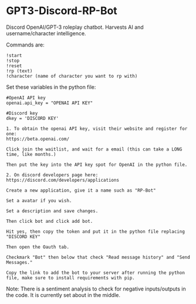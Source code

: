 # GPT3-Discord-RP-Bot
Discord OpenAI/GPT-3 roleplay chatbot.
Harvests AI and username/character intelligence.

Commands are:
```
!start
!stop
!reset
!rp (text)
!character (name of character you want to rp with)
```


Set these variables in the python file:
```
#OpenAI API key
openai.api_key = "OPENAI API KEY"

#Discord key
dkey = 'DISCORD KEY'

```


```
1. To obtain the openai API key, visit their website and register for one:
https://beta.openai.com/ 

Click join the waitlist, and wait for a email (this can take a LONG time, like months.)

Then put the key into the API key spot for OpenAI in the python file.

2. On discord developers page here:
https://discord.com/developers/applications

Create a new application, give it a name such as "RP-Bot"

Set a avatar if you wish.

Set a description and save changes.

Then click bot and click add bot.

Hit yes, then copy the token and put it in the python file replacing "DISCORD KEY"

Then open the Oauth tab.

Checkmark "Bot" then below that check "Read message history" and "Send Messages."

Copy the link to add the bot to your server after running the python file, make sure to install requirements with pip.
```
Note: There is a sentiment analysis to check for negative inputs/outputs in the code. It is currently set about in the middle.
